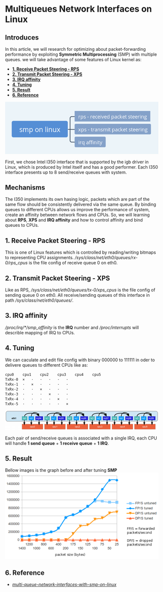 # Multiqueues Network Interfaces on Linux
## Introduces
In this article, we will research for optimizing about packet-forwarding performance by exploiting **Symmetric Multiprocessing** (SMP) with multiple queues. we will take advantage of some features of Linux kernel as:
- **[1. Receive Packet Steering - RPS](#rps)**
- **[2. Transmit Packet Steering - XPS](#xps)**
- **[3. IRQ affinity](#irq)**
- **[4. Tuning](#tuning)**
- **[5. Result](#result)**
- **[6. Reference](#ref)**

![smp](/images/smp.png)

First, we chose Intel I350 interface that is supported by the igb driver in Linux, which is produced by Intel itself and  has a good performer. Each I350 interface presents up to 8 send/receive queues with system.

## Mechanisms
The I350 implements its own hasing logic, packets which are part of the same flow should be consistently delivered via the same queue. By binding queues to different CPUs allows us improve the performance of system, create an affinity between network flows and CPUs.
So, we will learning about **RPS**, **XPS** and **IRQ affinity** and how to control affinity and bind queues to CPUs.

<a name="rps"></a>
## 1. Receive Packet Steering - RPS
This is one of Linux features which is controlled by reading/writing bitmaps to representing CPU assignments.
_/sys/class/net/eth0/queues/rx-0/rps_cpus_ is the file config of receive queue 0 on eth0.

<a name="xps"></a>
## 2. Transmit Packet Steering - XPS
Like as RPS, _/sys/class/net/eth0/queues/tx-0/xps_cpus_ is the file config of sending queue 0 on eth0. All receive/sending queues of this interface
in path _/sys/class/net/eth0/queues/_.

<a name="irq"></a>
## 3. IRQ affinity
_/proc/irq/*/smp_affinity_ is the **IRQ** number and _/proc/interrupts_ will describle mapping of IRQ to CPUs.

<a name="tuning"></a>
## 4. Tuning
We can caculate and edit file config with binary 000000 to 111111 in oder to delivere queues to different CPUs like as:
```
cpu0	cpu1	cpu2	cpu3	cpu4	cpu5
TxRx-0	×	·	·	·	·	·
TxRx-1	·	×	·	·	·	·
TxRx-2	·	·	×	·	·	·
TxRx-3	·	·	·	×	·	·
TxRx-4	·	·	·	·	×	·
TxRx-5	·	·	·	·	·	×
```
![affinity](/images/affinity.png)

Each pair of send/receive queues is associated with a single IRQ, each CPU will handle **1 send queue** + **1 receive queue** + **1 IRQ**.

<a name="result"></a>
## 5. Result
Bellow images is the graph before and after tuning **SMP**
![graph](/images/graph.png)

<a name="ref"></a>
## 6. Reference
- _[multi-queue-network-interfaces-with-smp-on-linux](https://greenhost.nl/2013/04/10/multi-queue-network-interfaces-with-smp-on-linux/)_
